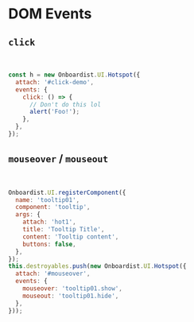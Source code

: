 # DOM Events

## `click`

<br>
<div class="example">
  <div id="click-demo" class="style-demo"></div>
</div>

```js
const h = new Onboardist.UI.Hotspot({
  attach: '#click-demo',
  events: {
    click: () => {
      // Don't do this lol
      alert('Foo!');
    },
  },
});
```

## `mouseover` / `mouseout`

<br>
<div class="example">
  <div id="mouseover" class="style-demo"></div>
</div>

```js
Onboardist.UI.registerComponent({
  name: 'tooltip01',
  component: 'tooltip',
  args: {
    attach: 'hot1',
    title: 'Tooltip Title',
    content: 'Tooltip content',
    buttons: false,
  },
});
this.destroyables.push(new Onboardist.UI.Hotspot({
  attach: '#mouseover',
  events: {
    mouseover: 'tooltip01.show',
    mouseout: 'tooltip01.hide',
  },
}));
```

<script>
const popperArgs = {
  placement: 'left',
  modifiers: {
    offset: {
      enabled: true,
      offset: '0,-50%r',
    },
  },
};

export default {
  props: ['slot-key'],
  data: () => ({
    destroyables: [],
  }),
  mounted() {
    this.destroyables.push(new Onboardist.UI.Hotspot({
      attach: '#click-demo',
      events: {
        click: () => { alert('Foo!'); },
      },
      ...popperArgs,
    }));

    Onboardist.UI.registerComponent({
      name: 'tooltip01',
      component: 'tooltip',
      args: {
        attach: 'hot1',
        title: 'Tooltip Title',
        content: 'Tooltip content',
        buttons: false,
      },
    });
    this.destroyables.push(new Onboardist.UI.Hotspot({
      name: 'hot1',
      attach: '#mouseover',
      events: {
        mouseover: 'tooltip01.show',
        mouseout: 'tooltip01.hide',
      },
      ...popperArgs,
    }));
  },
  destroyed() {
    this.destroyables.forEach(x => x.destroy());
    Onboardist.UI.reset();
  },
};
</script>